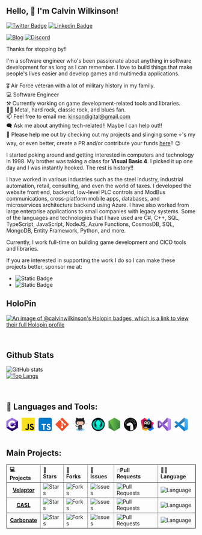 ## **Hello, 👋 I'm Calvin Wilkinson!**
[![Twitter Badge](https://img.shields.io/badge/-Twitter-00acee?style=flat-square&logo=Twitter&logoColor=white)](https://twitter.com/KDCoder)
[![Linkedin Badge](https://img.shields.io/badge/-LinkedIn-0e76a8?style=flat-square&logo=Linkedin&logoColor=white)](https://linkedin.com/in/kinsondigital)

[![Blog](https://img.shields.io/badge/Blog-1b95c5?label=KinsonDigital&labelColor=303030)](https://kinsondigital.github.io/blog/)
[![Discord](https://img.shields.io/discord/481597721199902720?color=%23575CCB&label=chat%20on%20discord&logo=discord&logoColor=white)](https://discord.gg/qewu6fNgv7)

Thanks for stopping by!!

I'm a software engineer who's been passionate about anything in software development for as long as I can remember.  I love to build things that make people's lives easier and develop games and multimedia applications.

🎖  Air Force veteran with a lot of military history in my family.  
💻 Software Engineer  
⚒️ Currently working on game development-related tools and libraries.  
🤘🏼 Metal, hard rock, classic rock, and blues fan.  
📫 Feel free to email me: kinsondigital@gmail.com  
🗨️ Ask me about anything tech-related!!  Maybe I can help out!!  
🙏 Please help me out by checking out my projects and slinging some ⭐'s my way, or even better, create a PR and/or contribute your funds [here](https://github.com/sponsors/KinsonDigital)!! 😉

I started poking around and getting interested in computers and technology in 1998.  My brother was taking a class for **Visual Basic 4**. I picked it up one day and I was instantly hooked. The rest is history!!

I have worked in various industries such as the steel industry, industrial automation, retail, consulting, and even the world of taxes.  I developed the website front end, backend, low-level PLC controls and ModBus communications, cross-platform mobile apps, databases, and microservices architecture backend using Azure.  I have also worked from large enterprise applications to small companies with legacy systems.   Some of the languages and technologies that I have used are C#, C++, SQL, TypeScript, JavaScript, NodeJS, Azure Functions, CosmosDB, SQL, MongoDB, Entity Framework, Python, and more.

Currently, I work full-time on building game development and CICD tools and libraries.

If you are interested in supporting the work I do so I can make these projects better, sponsor me at:
- ![Static Badge](https://img.shields.io/badge/GitHub_Sponsors-gray?logo=github%20sponsors)
- ![Static Badge](https://img.shields.io/badge/OpenCollective-white?logo=opencollective)

## **HoloPin**
[![An image of @calvinwilkinson's Holopin badges, which is a link to view their full Holopin profile](https://holopin.me/calvinwilkinson)](https://holopin.io/@calvinwilkinson)

<br/>

## **Github Stats**

![GitHub stats](https://github-readme-stats.vercel.app/api?username=calvinwilkinson&show_icons=true&theme=tokyonight)  
[![Top Langs](https://github-readme-stats.vercel.app/api/top-langs/?username=calvinwilkinson&layout=compact&theme=tokyonight)](https://github.com/anuraghazra/github-readme-stats)

<br/>

## **🔨 Languages and Tools:**
<a href="https://docs.microsoft.com/en-us/dotnet/csharp/tour-of-csharp/" target="_blank">
    <img align="left" src="https://raw.githubusercontent.com/CalvinWilkinson/CalvinWilkinson/master/assets/csharp-logo.png" alt="csharp" height="35px"/>
</a>
<a href="https://developer.mozilla.org/en-US/docs/Web/JavaScript" target="_blank">
    <img style="margin-left: 10px" align="left" src="https://raw.githubusercontent.com/CalvinWilkinson/CalvinWilkinson/master/assets/javascript-logo.png" alt="javascript" height="35px"/>
</a>
<a href="https://www.typescriptlang.org/" target="_blank">
    <img style="margin-left: 10px" align="left" src="https://raw.githubusercontent.com/CalvinWilkinson/CalvinWilkinson/master/assets/typescript-logo.png" alt="typecript" height="35px"/>
</a>
<a href="https://git-scm.com/" target="_blank">
    <img style="margin-left: 10px" align="left" src="https://raw.githubusercontent.com/CalvinWilkinson/CalvinWilkinson/master/assets/git-logo.png" alt="git" height="35px"/>
</a>
<a href="https://github.com/" target="_blank">
    <img style="margin-left: 10px" align="left" src="https://raw.githubusercontent.com/CalvinWilkinson/CalvinWilkinson/master/assets/github-logo.png" alt="github" height="35px"/>
</a>
<a href="https://www.gitkraken.com/" target="_blank">
    <img style="margin-left: 10px" align="left" src="https://raw.githubusercontent.com/CalvinWilkinson/CalvinWilkinson/master/assets/gitkraken-logo.png" alt="gitkraken" height="35px"/>
</a>
<a href="https://nodejs.org/en/" target="_blank">
    <img style="margin-left: 10px" align="left" src="https://raw.githubusercontent.com/CalvinWilkinson/CalvinWilkinson/master/assets/nodejs-logo.png" alt="nodejs" height="35px"/>
</a>
<a href="https://deno.com/runtime" target="_blank">
    <img style="margin-left: 10px" align="left" src="https://raw.githubusercontent.com/CalvinWilkinson/CalvinWilkinson/master/assets/deno-logo.png" alt="deno" height="35px"/>
</a>
<a href="https://www.jetbrains.com/rider/" target="_blank">
    <img style="margin-left: 10px" align="left" src="https://raw.githubusercontent.com/CalvinWilkinson/CalvinWilkinson/master/assets/jetbrains-rider-logo.png" alt="jetbrains rider" height="35px"/>
</a>
<a href="https://visualstudio.microsoft.com/vs/" target="_blank">
    <img style="margin-left: 10px" align="left" src="https://raw.githubusercontent.com/CalvinWilkinson/CalvinWilkinson/master/assets/vs-2022-logo.png" alt="vs2022" height="35px"/>
</a>
<a href="https://code.visualstudio.com/" target="_blank">
    <img style="margin-left: 10px" align="left" src="https://raw.githubusercontent.com/CalvinWilkinson/CalvinWilkinson/master/assets/vscode-logo.png" alt="vscode" height="35px"/>
</a>

<br/>
<br/>
<br/>

## **Main Projects:**

<table border>
    <thead align="left">
        <tr>
            <td><b>💻 Projects</b></td>
            <td><b>🌟 Stars</b></td>
            <td><b>🍴 Forks</b></td>
            <td><b>🐛 Issues</b></td>
            <td><b><img src="./assets/pull-request.png" width="9%"/>Pull Requests</b></td>
            <td><b>👨‍💻 Language</b></td>
        </tr>
    </thead>
    <tbody>
        <!-- VELAPTOR -->
        <tr>
            <td align="center">
                <a href="https://github.com/KinsonDigital/Velaptor">
                    <b style="margin-bottom: 10px">Velaptor</b>
                </a>
            </td>
            <td>
                <img alt="Stars" src="https://img.shields.io/github/stars/KinsonDigital/Velaptor?style=flat-square&labelColor=343b41"/>
            </td>
            <td>
                <img alt="Forks" src="https://img.shields.io/github/forks/KinsonDigital/Velaptor?style=flat-square&labelColor=343b41"/>
            </td>
            <td>
                <img alt="Issues" src="https://img.shields.io/github/issues/KinsonDigital/Velaptor?style=flat-square"/>
            </td>
            <td>
                <img alt="Pull Requests" src="https://img.shields.io/github/issues-pr/KinsonDigital/Velaptor?style=flat-square"/>
            </td>
            <td>
                <img alt="Language" src="https://img.shields.io/github/languages/top/KinsonDigital/Velaptor?style=flat-square"/>
            </td>
        </tr>
        <!-- CASL -->
        <tr>
            <td align="center">
                <a href="https://github.com/KinsonDigital/CASL">
                    <b style="margin-bottom: 10px">CASL</b>
                </a>
            </td>
            <td>
                <img alt="Stars" src="https://img.shields.io/github/stars/KinsonDigital/CASL?style=flat-square&labelColor=343b41"/>
            </td>
            <td>
                <img alt="Forks" src="https://img.shields.io/github/forks/KinsonDigital/CASL?style=flat-square&labelColor=343b41"/>
            </td>
            <td>
                <img alt="Issues" src="https://img.shields.io/github/issues/KinsonDigital/CASL?style=flat-square"/>
            </td>
            <td>
                <img alt="Pull Requests" src="https://img.shields.io/github/issues-pr/KinsonDigital/CASL?style=flat-square"/>
            </td>
            <td>
                <img alt="Language" src="https://img.shields.io/github/languages/top/KinsonDigital/CASL?style=flat-square"/>
            </td>
        </tr>
        <!-- CARBONATE -->
        <tr>
            <td align="center">
                <a href="https://github.com/KinsonDigital/Carbonate">
                    <b style="margin-bottom: 10px">Carbonate</b>
                </a>
            </td>
            <td>
                <img alt="Stars" src="https://img.shields.io/github/stars/KinsonDigital/Carbonate?style=flat-square&labelColor=343b41"/>
            </td>
            <td>
                <img alt="Forks" src="https://img.shields.io/github/forks/KinsonDigital/Carbonate?style=flat-square&labelColor=343b41"/>
            </td>
            <td>
                <img alt="Issues" src="https://img.shields.io/github/issues/KinsonDigital/Carbonate?style=flat-square"/>
            </td>
            <td>
                <img alt="Pull Requests" src="https://img.shields.io/github/issues-pr/KinsonDigital/Carbonate?style=flat-square"/>
            </td>
            <td>
                <img alt="Language" src="https://img.shields.io/github/languages/top/KinsonDigital/Carbonate?style=flat-square"/>
            </td>
        </tr>
    </tbody>
</table>
